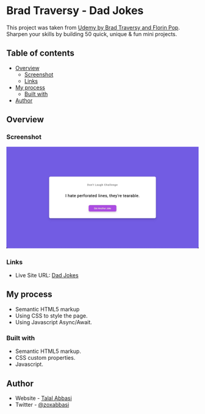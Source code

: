 # Brad Traversy - Dad Jokes

This project was taken from  [Udemy by Brad Traversy and Florin Pop](https://www.udemy.com/course/50-projects-50-days/). Sharpen your skills by building 50 quick, unique & fun mini projects.

## Table of contents

- [Overview](#overview)
  - [Screenshot](#screenshot)
  - [Links](#links)
- [My process](#my-process)
  - [Built with](#built-with)
- [Author](#author)

## Overview

### Screenshot

![Default](./images/default.jpg)

### Links

- Live Site URL: [Dad Jokes](https://zoxabbasi.github.io/dad-jokes_brad-traversy/)

## My process

- Semantic HTML5 markup
- Using CSS to style the page.
- Using Javascript Async/Await.

### Built with

- Semantic HTML5 markup.
- CSS custom properties.
- Javascript.

## Author

- Website - [Talal Abbasi](https://zoxabbasi.github.io/)
- Twitter - [@zoxabbasi](https://www.twitter.com/zoxabbasi)
